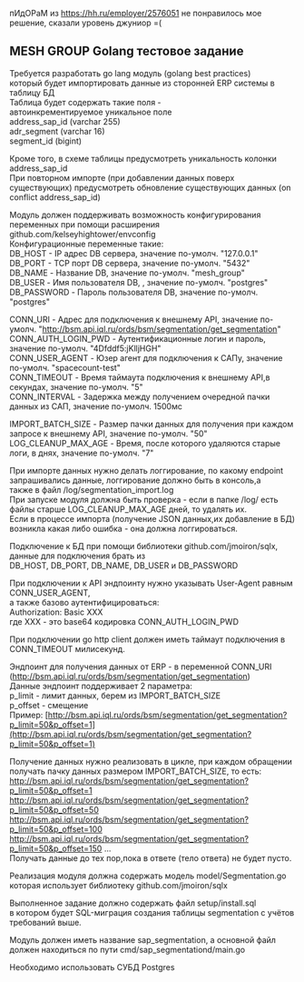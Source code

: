 пИдОРаМ из https://hh.ru/employer/2576051 не понравилось мое решение, сказали уровень джуниор =(

## MESH GROUP Golang тестовое задание

Требуется разработать go lang модуль (golang best practices)  
который будет импортировать данные из сторонней ERP системы в таблицу БД  
Таблица будет содержать такие поля -  
автоинкрементируемое уникальное поле  
address_sap_id (varchar 255)  
adr_segment (varchar 16)  
segment_id (bigint)

Кроме того, в схеме таблицы предусмотреть уникальность колонки address_sap_id  
При повторном импорте (при добавлении данных поверх существующих) предусмотреть обновление существующих данных (on conflict address_sap_id)

Модуль должен поддерживать возможность конфигурирования переменных при помощи расширения github.com/kelseyhightower/envconfig   
Конфигурационные переменные такие:  
DB_HOST - IP адрес DB сервера, значение по-умолч. "127.0.0.1"  
DB_PORT - TCP порт DB сервера, значение по-умолч. "5432"  
DB_NAME - Название DB, значение по-умолч. "mesh_group"  
DB_USER - Имя пользователя DB, , значение по-умолч. "postgres"  
DB_PASSWORD - Пароль пользователя DB, значение по-умолч. "postgres"

CONN_URI - Адрес для подключения к внешнему API, значение по-умолч. "http://bsm.api.iql.ru/ords/bsm/segmentation/get_segmentation"  
CONN_AUTH_LOGIN_PWD - Аутентификационные логин и пароль, значение по-умолч. "4Dfddf5:jKlljHGH"  
CONN_USER_AGENT - Юзер агент для подключения к САПу, значение по-умолч. "spacecount-test"  
CONN_TIMEOUT - Время таймаута подключения к внешнему API,в секундах, значение по-умолч. "5"  
CONN_INTERVAL - Задержка между получением очередной пачки данных из САП, значение по-умолч. 1500мс

IMPORT_BATCH_SIZE - Размер пачки данных для получения при каждом запросе к внешнему API, значение по-умолч. "50"  
LOG_CLEANUP_MAX_AGE - Время, после которого удаляются старые логи, в днях, значение по-умолч. "7"

При импорте данных нужно делать логгирование, по какому endpoint запрашивались данные, логгирование должно быть в консоль,а  
также в файл /log/segmentation_import.log  
При запуске модуля должна быть проверка - если в папке /log/ есть файлы старше LOG_CLEANUP_MAX_AGE дней, то удалять их.  
Если в процессе импорта (получение JSON данных,их добавление в БД) возникла какая либо ошибка - она должна логгироваться.

Подключение к БД при помощи библиотеки github.com/jmoiron/sqlx, данные для подключения брать из  
DB_HOST, DB_PORT, DB_NAME, DB_USER и DB_PASSWORD

При подключении к API эндпоинту нужно указывать User-Agent равным CONN_USER_AGENT,  
а также базово аутентифицироваться:  
Authorization: Basic XXX  
где XXX - это base64 кодировка CONN_AUTH_LOGIN_PWD

При подключении go http client должен иметь таймаут подключения в CONN_TIMEOUT милисекунд.

Эндпоинт для получения данных от ERP - в переменной CONN_URI (http://bsm.api.iql.ru/ords/bsm/segmentation/get_segmentation)  
Данные эндпоинт поддерживает 2 параметра:  
p_limit - лимит данных, берем из IMPORT_BATCH_SIZE  
p_offset - смещение  
Пример: [http://bsm.api.iql.ru/ords/bsm/segmentation/get_segmentation?p_limit=50&p_offset=1](http://bsm.api.iql.ru/ords/bsm/segmentation/get_segmentation?p_limit=50&p_offset=1) 

Получение данных нужно реализовать в цикле, при каждом обращении получать пачку данных размером IMPORT_BATCH_SIZE, то есть:  
http://bsm.api.iql.ru/ords/bsm/segmentation/get_segmentation?p_limit=50&p_offset=1  
http://bsm.api.iql.ru/ords/bsm/segmentation/get_segmentation?p_limit=50&p_offset=50  
http://bsm.api.iql.ru/ords/bsm/segmentation/get_segmentation?p_limit=50&p_offset=100  
http://bsm.api.iql.ru/ords/bsm/segmentation/get_segmentation?p_limit=50&p_offset=150 ...  
Получать данные до тех пор,пока в ответе (тело ответа) не будет пусто.

Реализация модуля должна содержать модель model/Segmentation.go  
которая использует библиотеку github.com/jmoiron/sqlx 

Выполненное задание должно содержать файл setup/install.sql  
в котором будет SQL-миграция создания таблицы segmentation c учётов требований выше.

Модуль должен иметь название sap_segmentation, а основной файл должен находиться по пути cmd/sap_segmentationd/main.go 

Необходимо использовать СУБД Postgres
